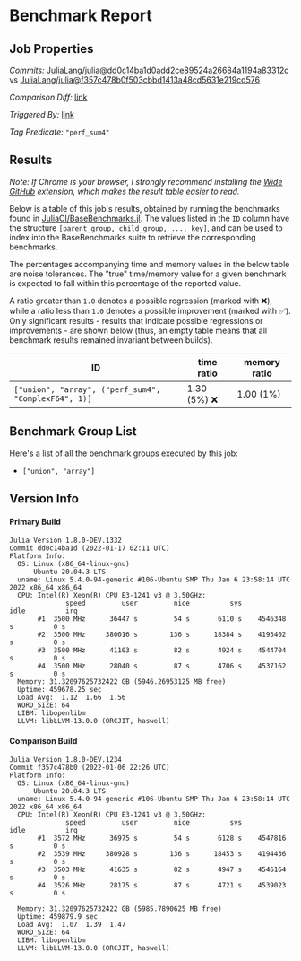 # Benchmark Report

## Job Properties

*Commits:* [JuliaLang/julia@dd0c14ba1d0add2ce89524a26684a1194a83312c](https://github.com/JuliaLang/julia/commit/dd0c14ba1d0add2ce89524a26684a1194a83312c) vs [JuliaLang/julia@f357c478b0f503cbbd1413a48cd5631e219cd576](https://github.com/JuliaLang/julia/commit/f357c478b0f503cbbd1413a48cd5631e219cd576)

*Comparison Diff:* [link](https://github.com/JuliaLang/julia/compare/f357c478b0f503cbbd1413a48cd5631e219cd576..dd0c14ba1d0add2ce89524a26684a1194a83312c)

*Triggered By:* [link](https://github.com/JuliaLang/julia/commit/dd0c14ba1d0add2ce89524a26684a1194a83312c#commitcomment-64129824)

*Tag Predicate:* `"perf_sum4"`

## Results

*Note: If Chrome is your browser, I strongly recommend installing the [Wide GitHub](https://chrome.google.com/webstore/detail/wide-github/kaalofacklcidaampbokdplbklpeldpj?hl=en)
extension, which makes the result table easier to read.*

Below is a table of this job's results, obtained by running the benchmarks found in
[JuliaCI/BaseBenchmarks.jl](https://github.com/JuliaCI/BaseBenchmarks.jl). The values
listed in the `ID` column have the structure `[parent_group, child_group, ..., key]`,
and can be used to index into the BaseBenchmarks suite to retrieve the corresponding
benchmarks.

The percentages accompanying time and memory values in the below table are noise tolerances. The "true"
time/memory value for a given benchmark is expected to fall within this percentage of the reported value.

A ratio greater than `1.0` denotes a possible regression (marked with :x:), while a ratio less
than `1.0` denotes a possible improvement (marked with :white_check_mark:). Only significant results - results
that indicate possible regressions or improvements - are shown below (thus, an empty table means that all
benchmark results remained invariant between builds).

| ID | time ratio | memory ratio |
|----|------------|--------------|
| `["union", "array", ("perf_sum4", "ComplexF64", 1)]` | 1.30 (5%) :x: | 1.00 (1%)  |

## Benchmark Group List

Here's a list of all the benchmark groups executed by this job:

- `["union", "array"]`

## Version Info

#### Primary Build

```
Julia Version 1.8.0-DEV.1332
Commit dd0c14ba1d (2022-01-17 02:11 UTC)
Platform Info:
  OS: Linux (x86_64-linux-gnu)
      Ubuntu 20.04.3 LTS
  uname: Linux 5.4.0-94-generic #106-Ubuntu SMP Thu Jan 6 23:58:14 UTC 2022 x86_64 x86_64
  CPU: Intel(R) Xeon(R) CPU E3-1241 v3 @ 3.50GHz: 
              speed         user         nice          sys         idle          irq
       #1  3500 MHz      36447 s         54 s       6110 s    4546348 s          0 s
       #2  3500 MHz     380016 s        136 s      18384 s    4193402 s          0 s
       #3  3500 MHz      41103 s         82 s       4924 s    4544704 s          0 s
       #4  3500 MHz      28040 s         87 s       4706 s    4537162 s          0 s
  Memory: 31.32097625732422 GB (5946.26953125 MB free)
  Uptime: 459678.25 sec
  Load Avg:  1.12  1.66  1.56
  WORD_SIZE: 64
  LIBM: libopenlibm
  LLVM: libLLVM-13.0.0 (ORCJIT, haswell)

```

#### Comparison Build

```
Julia Version 1.8.0-DEV.1234
Commit f357c478b0 (2022-01-06 22:26 UTC)
Platform Info:
  OS: Linux (x86_64-linux-gnu)
      Ubuntu 20.04.3 LTS
  uname: Linux 5.4.0-94-generic #106-Ubuntu SMP Thu Jan 6 23:58:14 UTC 2022 x86_64 x86_64
  CPU: Intel(R) Xeon(R) CPU E3-1241 v3 @ 3.50GHz: 
              speed         user         nice          sys         idle          irq
       #1  3572 MHz      36975 s         54 s       6128 s    4547816 s          0 s
       #2  3539 MHz     380928 s        136 s      18453 s    4194436 s          0 s
       #3  3503 MHz      41635 s         82 s       4947 s    4546164 s          0 s
       #4  3526 MHz      28175 s         87 s       4721 s    4539023 s          0 s
       
  Memory: 31.32097625732422 GB (5985.7890625 MB free)
  Uptime: 459879.9 sec
  Load Avg:  1.07  1.39  1.47
  WORD_SIZE: 64
  LIBM: libopenlibm
  LLVM: libLLVM-13.0.0 (ORCJIT, haswell)

```
